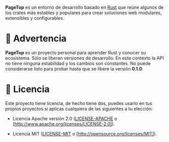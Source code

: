**PageTop** es un entorno de desarrollo basado en [Rust](https://www.rust-lang.org/es/) que reúne
algunos de los crates más estables y populares para crear soluciones web modulares, extensibles y
configurables.


# 🚧 Advertencia

**PageTop** es un proyecto personal para aprender Rust y conocer su ecosistema. Sólo se liberan
versiones de desarrollo. En este contexto la API no tiene ninguna estabilidad y los cambios son
constantes. No puede considerarse listo para probar hasta que se libere la versión **0.1.0**.


# 📜 Licencia

Este proyecto tiene licencia, de hecho tiene dos, puedes usarlo en tus propios proyectos si aplicas
cualquiera de las siguientes a tu elección:

* Licencia Apache versión 2.0
  ([LICENSE-APACHE](https://github.com/manuelcillero/pagetop/blob/main/LICENSE-APACHE) o
  [http://www.apache.org/licenses/LICENSE-2.0]).

* Licencia MIT
  ([LICENSE-MIT](https://github.com/manuelcillero/pagetop/blob/main/LICENSE-MIT) o
  [http://opensource.org/licenses/MIT]).
